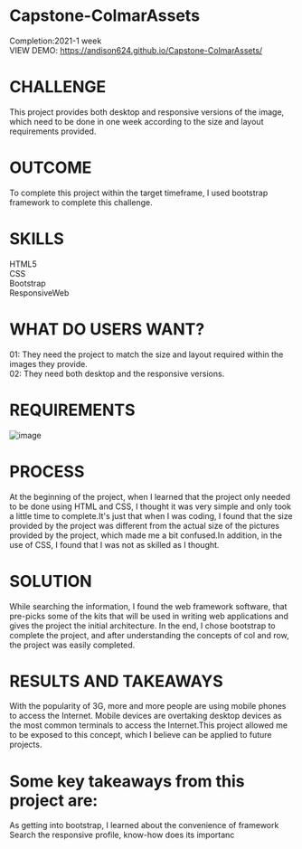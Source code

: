 # Capstone-ColmarAssets
Completion:2021-1 week  
VIEW DEMO: https://andison624.github.io/Capstone-ColmarAssets/  
# CHALLENGE
 This project provides both desktop and responsive versions of the image, which need to be done in one week according to the size and layout requirements provided.
# OUTCOME
To complete this project within the target timeframe, I used bootstrap framework to complete this challenge.
# SKILLS
HTML5  
CSS  
Bootstrap  
ResponsiveWeb
# WHAT DO USERS WANT?
01: They need the project to match the size and layout required within the images they provide.  
02: They need both desktop and the responsive versions.
# REQUIREMENTS
![image](https://github.com/Andison624/Andison624.github.io/blob/master/portfoilo/src/images/colmar-academy-spec.png)
# PROCESS
At the beginning of the project, when I learned that the project only needed to be done using HTML and CSS, I thought it was very simple and only took a little time to complete.It's just that when I was coding, I found that the size provided by the project was different from the actual size of the pictures provided by the project, which made me a bit confused.In addition, in the use of CSS, I found that I was not as skilled as I thought.
# SOLUTION
While searching the information, I found the web framework software, that pre-picks some of the kits that will be used in writing web applications and gives the project the initial architecture. In the end, I chose bootstrap to complete the project, and after understanding the concepts of col and row, the project was easily completed.
# RESULTS AND TAKEAWAYS
With the popularity of 3G, more and more people are using mobile phones to access the Internet. Mobile devices are overtaking desktop devices as the most common terminals to access the Internet.This project allowed me to be exposed to this concept, which I believe can be applied to future projects.
# Some key takeaways from this project are:
  As getting into bootstrap, I learned about the convenience of framework  
  Search the responsive profile, know-how does its importanc
